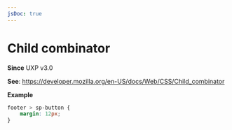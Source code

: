```yaml
---
jsDoc: true
---
```

# Child combinator

**Since** UXP v3.0

**See**: https://developer.mozilla.org/en-US/docs/Web/CSS/Child_combinator

**Example**

```css
footer > sp-button {
    margin: 12px;
}
```